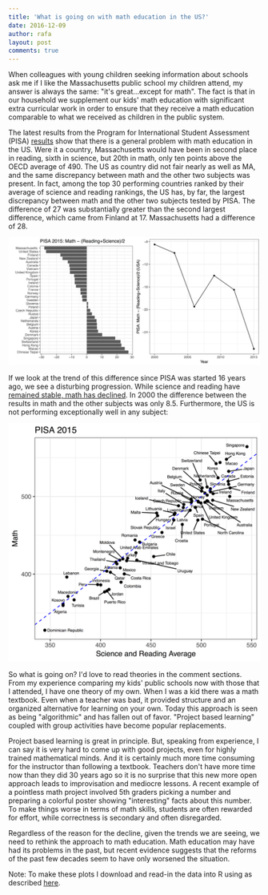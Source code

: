 ```yaml
---
title: 'What is going on with math education in the US?'
date: 2016-12-09
author: rafa
layout: post
comments: true
---
```


When colleagues with young children seeking information about schools
ask me if I like the Massachusetts public school my
children attend, my answer is always the same: "it's great...except for
math". The fact is that in our household we supplement our kids' math
education with significant extra curricular work in order to ensure
that they receive a math education comparable to what we received as
children in the public system. 
 
The latest results from the Program for International Student
Assessment (PISA)
[results](http://www.businessinsider.com/pisa-worldwide-ranking-of-math-science-reading-skills-2016-12)
show that there is a general problem with math education in the
US. Were it a country, Massachusetts would have been in second place
in reading, sixth in science, but 20th in math, only ten points above
the OECD average of 490. The US as country did not fair nearly as well
as MA, and the same discrepancy between math and the other two
subjects was present. In fact, among the top 30 performing
countries ranked by their average of science and reading rankings, the
US has, by far, the largest discrepancy between math and 
the other two subjects tested by PISA. The difference of 27 was
substantially greater than the second largest difference, 
which came from Finland at 17. Massachusetts had a difference of 28.


![PISA 2015 Math minus average of science and reading](https://raw.githubusercontent.com/simplystats/simplystats.github.io/master/_images/pisa-2015-math-v-others.png)


If we look at the trend of this difference since PISA was started 16
years ago, we see a disturbing progression. While science and reading
have
[remained stable, math has declined](http://www.artofteachingscience.org/wp-content/uploads/2013/12/Screen-Shot-2013-12-17-at-9.28.38-PM.png). In
2000 the difference between the results in math and the other subjects
was only 8.5. Furthermore,
the US is not performing exceptionally well in any subject: 

![PISA 2015 Math versus average of science and reading](https://raw.githubusercontent.com/simplystats/simplystats.github.io/master/_images/pisa-2015-scatter.png)

So what is going on? I'd love to read theories in the comment
sections. From my experience comparing my kids' public schools now
with those that I attended, I have one theory of my own. When I was a
kid there was a math textbook. Even when a teacher was bad, it
provided structure and an organized alternative for learning on your
own.  Today this approach is seen as being "algorithmic" and has fallen
out of favor. "Project based learning" coupled with group activities have
become popular replacements. 
 
Project based learning is great in principle. But, speaking from 
experience, I can say it is very hard to come up with good projects,
even for highly trained mathematical minds.  And it is certainly much
more time consuming for the instructor than following a
textbook. Teachers don't have more time now than they did 30 years ago
so it is no surprise that this new more open approach leads to
improvisation and mediocre lessons. A recent example of a pointless
math project involved 5th graders picking a number and preparing a
colorful poster showing "interesting" facts about this number. To
make things worse in terms of math skills, students are often rewarded 
for effort, while correctness is secondary and often disregarded. 
 
Regardless of the reason for the decline, given the trends
we are seeing, we need to rethink the approach to math education. Math
education may have had its problems in the past, but recent evidence
suggests that the reforms of the past few decades seem to have
only worsened the situation.

Note: To make these plots I download and read-in the data into R using as described [here](https://www.r-bloggers.com/pisa-2015-how-to-readprocessplot-the-data-with-r/).




